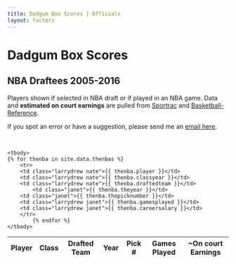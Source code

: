 ```yaml
---
title: Dadgum Box Scores | Officials
layout: factors
---
```


# Dadgum Box Scores 

## NBA Draftees 2005-2016


<p class="huffman stilwata ford">Players shown if selected in NBA draft or if played in an NBA game. Data and <b>estimated on court earnings</b> are pulled from <a href="http://www.spotrac.com/nba/rankings/">Sportrac</a> and <a href="http://www.basketball-reference.com/" >Basketball-Reference</a>.</p> 

<p class="huffman stilwata ford">If you spot an error or have a suggestion, please send me an <a href="mailto:cbbstatshelp@gmail.com" >email here</a>.</p>

<br>

<table id="example" class="display center" cellspacing="0" width="100%">
	<thead>
         <tr> 
           <th class="larrydrew nate" >Player</th>
           <th class="larrydrew nate" >Class</th>
           <th class="larrydrew nate" >Drafted Team</th>
           <th class="janet">Year</th>
           <th class="janet">Pick #</th>
           <th class="larrydrew janet" >Games Played</th>
           <th class="larrydrew janet" >~On court Earnings</th>
         </tr>
     </thead>

    <tbody>
	{% for thenba in site.data.thenbas %}
		<tr>
        <td class="larrydrew nate">{{ thenba.player }}</td> 
        <td class="larrydrew nate">{{ thenba.classyear }}</td>
        <td class="larrydrew nate">{{ thenba.draftedteam }}</td>
  			<td class="janet">{{ thenba.theyear }}</td> 
        <td class="janet">{{ thenba.thepicknumber }}</td> 
        <td class="larrydrew janet">{{ thenba.gamesplayed }}</td>
        <td class="larrydrew janet">{{ thenba.careersalary }}</td>
        </tr>
  			{% endfor %}
    </tbody>
</table>


